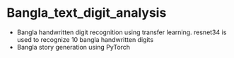 # Bangla_text_digit_analysis
* Bangla handwritten digit recognition using transfer learning. resnet34 is used to recognize 10 bangla handwritten digits
* Bangla story generation using PyTorch
